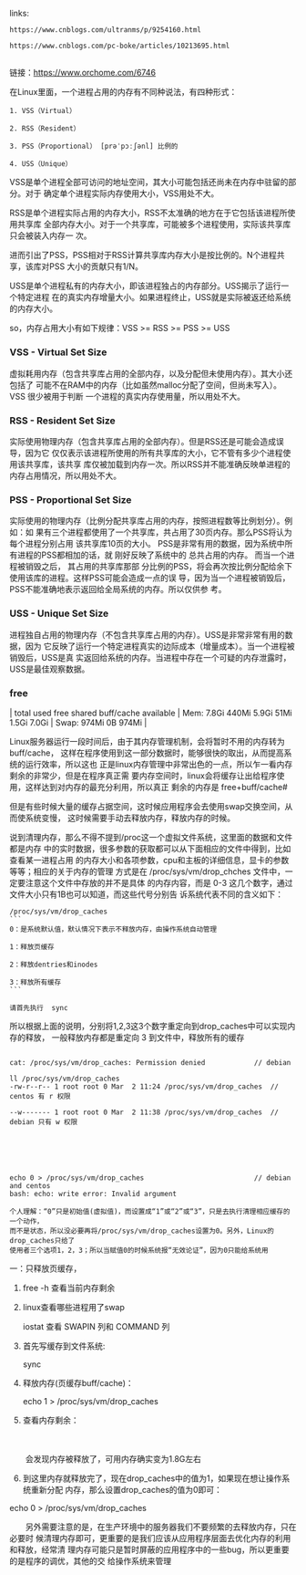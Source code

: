 links:
    
    https://www.cnblogs.com/ultranms/p/9254160.html

    https://www.cnblogs.com/pc-boke/articles/10213695.html


## 

链接：https://www.orchome.com/6746

在Linux里面，一个进程占用的内存有不同种说法，有四种形式：

    1. VSS（Virtual）

    2. RSS（Resident）

    3. PSS（Proportional） [prəˈpɔːʃənl] 比例的

    4. USS（Unique）

VSS是单个进程全部可访问的地址空间，其大小可能包括还尚未在内存中驻留的部分。对于
确定单个进程实际内存使用大小，VSS用处不大。

RSS是单个进程实际占用的内存大小，RSS不太准确的地方在于它包括该进程所使用共享库
全部内存大小。对于一个共享库，可能被多个进程使用，实际该共享库只会被装入内存一
次。

进而引出了PSS，PSS相对于RSS计算共享库内存大小是按比例的。N个进程共享，该库对PSS
大小的贡献只有1/N。

USS是单个进程私有的内存大小，即该进程独占的内存部分。USS揭示了运行一个特定进程
在的真实内存增量大小。如果进程终止，USS就是实际被返还给系统的内存大小。

so，内存占用大小有如下规律：VSS >= RSS >= PSS >= USS


### VSS - Virtual Set Size

虚拟耗用内存（包含共享库占用的全部内存，以及分配但未使用内存）。其大小还包括了
可能不在RAM中的内存（比如虽然malloc分配了空间，但尚未写入）。VSS 很少被用于判断
一个进程的真实内存使用量，所以用处不大。


### RSS - Resident Set Size

实际使用物理内存（包含共享库占用的全部内存）。但是RSS还是可能会造成误导，因为它
仅仅表示该进程所使用的所有共享库的大小，它不管有多少个进程使用该共享库，该共享
库仅被加载到内存一次。所以RSS并不能准确反映单进程的内存占用情况，所以用处不大。


### PSS - Proportional Set Size

实际使用的物理内存（比例分配共享库占用的内存，按照进程数等比例划分）。例如：如
果有三个进程都使用了一个共享库，共占用了30页内存。那么PSS将认为每个进程分别占用
该共享库10页的大小。 PSS是非常有用的数据，因为系统中所有进程的PSS都相加的话，就
刚好反映了系统中的 总共占用的内存。 而当一个进程被销毁之后， 其占用的共享库那部
分比例的PSS，将会再次按比例分配给余下使用该库的进程。这样PSS可能会造成一点的误
导，因为当一个进程被销毁后， PSS不能准确地表示返回给全局系统的内存。所以仅供参
考。


### USS - Unique Set Size

进程独自占用的物理内存（不包含共享库占用的内存）。USS是非常非常有用的数据，因为
它反映了运行一个特定进程真实的边际成本（增量成本）。当一个进程被销毁后，USS是真
实返回给系统的内存。当进程中存在一个可疑的内存泄露时，USS是最佳观察数据。






### free 
 
|          total    used     free   shared  buff/cache   available
| Mem:     7.8Gi   440Mi    5.9Gi     51Mi       1.5Gi       7.0Gi
| Swap:    974Mi      0B    974Mi
|



Linux服务器运行一段时间后，由于其内存管理机制，会将暂时不用的内存转为buff/cache，
这样在程序使用到这一部分数据时，能够很快的取出，从而提高系统的运行效率，所以这也
正是linux内存管理中非常出色的一点，所以乍一看内存剩余的非常少，但是在程序真正需
要内存空间时，linux会将缓存让出给程序使用，这样达到对内存的最充分利用，所以真正
剩余的内存是 free+buff/cache#

但是有些时候大量的缓存占据空间，这时候应用程序会去使用swap交换空间，从而使系统变慢，
这时候需要手动去释放内存，释放内存的时候。

说到清理内存，那么不得不提到/proc这一个虚拟文件系统，这里面的数据和文件都是内存
中的实时数据，很多参数的获取都可以从下面相应的文件中得到，比如查看某一进程占用
的内存大小和各项参数，cpu和主板的详细信息，显卡的参数等等；相应的关于内存的管理
方式是在 /proc/sys/vm/drop_chches 文件中，一定要注意这个文件中存放的并不是具体
的内存内容，而是 0-3 这几个数字，通过文件大小只有1B也可以知道，而这些代号分别告
诉系统代表不同的含义如下：


    /proc/sys/vm/drop_caches
    ```
    0：是系统默认值，默认情况下表示不释放内存，由操作系统自动管理

    1：释放页缓存

    2：释放dentries和inodes

    3：释放所有缓存
    ```

    请首先执行  sync 


所以根据上面的说明，分别将1,2,3这3个数字重定向到drop_caches中可以实现内存的释放，
一般释放内存都是重定向 3 到文件中，释放所有的缓存


```Problems

cat: /proc/sys/vm/drop_caches: Permission denied            // debian

ll /proc/sys/vm/drop_caches         
-rw-r--r-- 1 root root 0 Mar  2 11:24 /proc/sys/vm/drop_caches  // centos 有 r 权限

--w------- 1 root root 0 Mar  2 11:38 /proc/sys/vm/drop_caches  // debian 只有 w 权限






echo 0 > /proc/sys/vm/drop_caches                           // debian and centos 
bash: echo: write error: Invalid argument

个人理解：“0”只是初始值(虚拟值)，而设置成“1”或“2”或“3”，只是去执行清理相应缓存的一个动作，
而不是状态，所以没必要再将/proc/sys/vm/drop_caches设置为0。另外，Linux的drop_caches只给了
使用者三个选项1，2，3；所以当赋值0的时候系统报“无效论证”，因为0只能给系统用

```

一：只释放页缓存，

1.  free -h 查看当前内存剩余

2. linux查看哪些进程用了swap

    iostat 查看 SWAPIN 列和 COMMAND 列

3. 首先写缓存到文件系统:

    sync

4. 释放内存(页缓存buff/cache)：

    echo 1 > /proc/sys/vm/drop_caches

5. 查看内存剩余：

　　

　　会发现内存被释放了，可用内存确实变为1.8G左右

6. 到这里内存就释放完了，现在drop_caches中的值为1，如果现在想让操作系统重新分配
   内存，那么设置drop_caches的值为0即可：

echo 0 > /proc/sys/vm/drop_caches

　　另外需要注意的是，在生产环境中的服务器我们不要频繁的去释放内存，只在必要时
候清理内存即可，更重要的是我们应该从应用程序层面去优化内存的利用和释放，经常清
理内存可能只是暂时屏蔽的应用程序中的一些bug，所以更重要的是程序的调优，其他的交
给操作系统来管理
